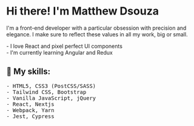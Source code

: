 # Hi there! I'm Matthew Dsouza

I'm a front-end developer with a particular obsession with precision and elegance. I make sure to reflect these values in all my work, big or small.

<p>
- I love React and pixel perfect UI components<br/>
- I'm currently learning Angular and Redux
</p>

## :rocket: My skills:

<pre>
- HTML5, CSS3 (PostCSS/SASS)
- Tailwind CSS, Bootstrap
- Vanilla JavaScript, jQuery
- React, Nextjs
- Webpack, Yarn
- Jest, Cypress
</pre>
